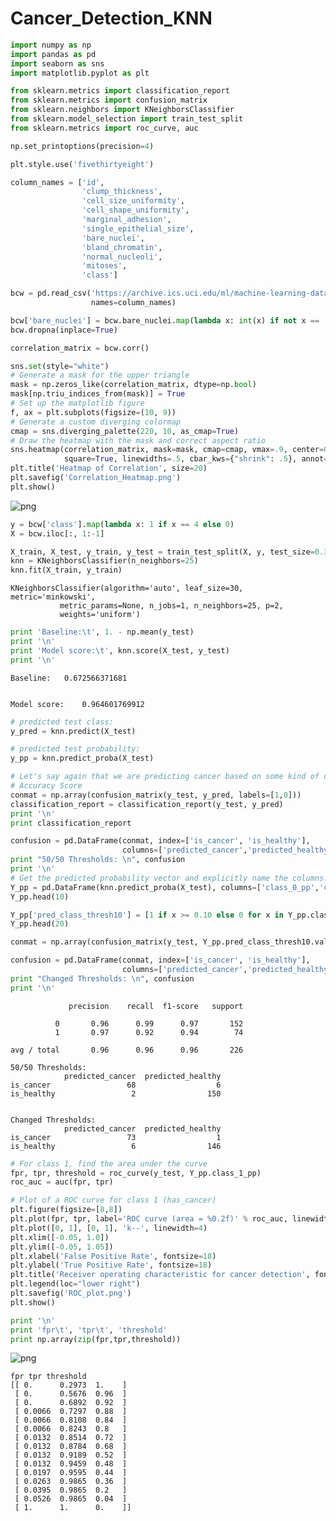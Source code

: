 # Cancer_Detection_KNN



```python
import numpy as np
import pandas as pd
import seaborn as sns
import matplotlib.pyplot as plt

from sklearn.metrics import classification_report
from sklearn.metrics import confusion_matrix
from sklearn.neighbors import KNeighborsClassifier
from sklearn.model_selection import train_test_split
from sklearn.metrics import roc_curve, auc
```


```python
np.set_printoptions(precision=4)

plt.style.use('fivethirtyeight')

column_names = ['id',
                'clump_thickness',
                'cell_size_uniformity',
                'cell_shape_uniformity',
                'marginal_adhesion',
                'single_epithelial_size',
                'bare_nuclei',
                'bland_chromatin',
                'normal_nucleoli',
                'mitoses',
                'class']
```


```python
bcw = pd.read_csv('https://archive.ics.uci.edu/ml/machine-learning-databases/breast-cancer-wisconsin/breast-cancer-wisconsin.data',
                  names=column_names)

bcw['bare_nuclei'] = bcw.bare_nuclei.map(lambda x: int(x) if not x == '?' else np.nan)
bcw.dropna(inplace=True)
```


```python
correlation_matrix = bcw.corr()

```


```python
sns.set(style="white")
# Generate a mask for the upper triangle
mask = np.zeros_like(correlation_matrix, dtype=np.bool)
mask[np.triu_indices_from(mask)] = True
# Set up the matplotlib figure
f, ax = plt.subplots(figsize=(10, 9))
# Generate a custom diverging colormap
cmap = sns.diverging_palette(220, 10, as_cmap=True)
# Draw the heatmap with the mask and correct aspect ratio
sns.heatmap(correlation_matrix, mask=mask, cmap=cmap, vmax=.9, center=0,
            square=True, linewidths=.5, cbar_kws={"shrink": .5}, annot=True)
plt.title('Heatmap of Correlation', size=20)
plt.savefig('Correlation_Heatmap.png')
plt.show()
```


![png](output_4_0.png)



```python
y = bcw['class'].map(lambda x: 1 if x == 4 else 0)
X = bcw.iloc[:, 1:-1]
```


```python
X_train, X_test, y_train, y_test = train_test_split(X, y, test_size=0.33)
knn = KNeighborsClassifier(n_neighbors=25)
knn.fit(X_train, y_train)
```




    KNeighborsClassifier(algorithm='auto', leaf_size=30, metric='minkowski',
               metric_params=None, n_jobs=1, n_neighbors=25, p=2,
               weights='uniform')




```python
print 'Baseline:\t', 1. - np.mean(y_test)
print '\n'
print 'Model score:\t', knn.score(X_test, y_test)
print '\n'
```

    Baseline:	0.672566371681


    Model score:	0.964601769912





```python
# predicted test class:
y_pred = knn.predict(X_test)

# predicted test probability:
y_pp = knn.predict_proba(X_test)

# Let's say again that we are predicting cancer based on some kind of detection measure, as before.
# Accuracy Score
conmat = np.array(confusion_matrix(y_test, y_pred, labels=[1,0]))
classification_report = classification_report(y_test, y_pred)
print '\n'
print classification_report

confusion = pd.DataFrame(conmat, index=['is_cancer', 'is_healthy'],
                         columns=['predicted_cancer','predicted_healthy'])
print "50/50 Thresholds: \n", confusion
print '\n'
# Get the predicted probability vector and explicitly name the columns:
Y_pp = pd.DataFrame(knn.predict_proba(X_test), columns=['class_0_pp','class_1_pp'])
Y_pp.head(10)

Y_pp['pred_class_thresh10'] = [1 if x >= 0.10 else 0 for x in Y_pp.class_1_pp.values]
Y_pp.head(20)

conmat = np.array(confusion_matrix(y_test, Y_pp.pred_class_thresh10.values, labels=[1,0]))

confusion = pd.DataFrame(conmat, index=['is_cancer', 'is_healthy'],
                         columns=['predicted_cancer','predicted_healthy'])
print "Changed Thresholds: \n", confusion
print '\n'
```



                 precision    recall  f1-score   support

              0       0.96      0.99      0.97       152
              1       0.97      0.92      0.94        74

    avg / total       0.96      0.96      0.96       226

    50/50 Thresholds:
                predicted_cancer  predicted_healthy
    is_cancer                 68                  6
    is_healthy                 2                150


    Changed Thresholds:
                predicted_cancer  predicted_healthy
    is_cancer                 73                  1
    is_healthy                 6                146





```python
# For class 1, find the area under the curve
fpr, tpr, threshold = roc_curve(y_test, Y_pp.class_1_pp)
roc_auc = auc(fpr, tpr)

# Plot of a ROC curve for class 1 (has_cancer)
plt.figure(figsize=[8,8])
plt.plot(fpr, tpr, label='ROC curve (area = %0.2f)' % roc_auc, linewidth=4)
plt.plot([0, 1], [0, 1], 'k--', linewidth=4)
plt.xlim([-0.05, 1.0])
plt.ylim([-0.05, 1.05])
plt.xlabel('False Positive Rate', fontsize=18)
plt.ylabel('True Positive Rate', fontsize=18)
plt.title('Receiver operating characteristic for cancer detection', fontsize=18)
plt.legend(loc="lower right")
plt.savefig('ROC_plot.png')
plt.show()

print '\n'
print 'fpr\t', 'tpr\t', 'threshold'
print np.array(zip(fpr,tpr,threshold))
```


![png](output_9_0.png)




    fpr	tpr	threshold
    [[ 0.      0.2973  1.    ]
     [ 0.      0.5676  0.96  ]
     [ 0.      0.6892  0.92  ]
     [ 0.0066  0.7297  0.88  ]
     [ 0.0066  0.8108  0.84  ]
     [ 0.0066  0.8243  0.8   ]
     [ 0.0132  0.8514  0.72  ]
     [ 0.0132  0.8784  0.68  ]
     [ 0.0132  0.9189  0.52  ]
     [ 0.0132  0.9459  0.48  ]
     [ 0.0197  0.9595  0.44  ]
     [ 0.0263  0.9865  0.36  ]
     [ 0.0395  0.9865  0.2   ]
     [ 0.0526  0.9865  0.04  ]
     [ 1.      1.      0.    ]]
